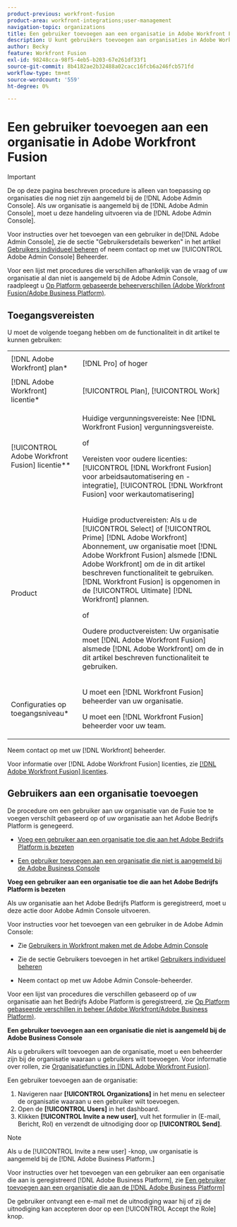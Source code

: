 ```yaml
---
product-previous: workfront-fusion
product-area: workfront-integrations;user-management
navigation-topic: organizations
title: Een gebruiker toevoegen aan een organisatie in Adobe Workfront Fusion
description: U kunt gebruikers toevoegen aan organisaties in Adobe Workfront Fusion.
author: Becky
feature: Workfront Fusion
exl-id: 98248cca-98f5-4eb5-b203-67e261df33f1
source-git-commit: 8b4182ae2b32488a02cacc16fcb6a246fcb571fd
workflow-type: tm+mt
source-wordcount: '559'
ht-degree: 0%

---
```


# Een gebruiker toevoegen aan een organisatie in Adobe Workfront Fusion

>[!IMPORTANT]
>
>De op deze pagina beschreven procedure is alleen van toepassing op organisaties die nog niet zijn aangemeld bij de [!DNL Adobe Admin Console]. Als uw organisatie is aangemeld bij de [!DNL Adobe Admin Console], moet u deze handeling uitvoeren via de [!DNL Adobe Admin Console].
>
>Voor instructies over het toevoegen van een gebruiker in de[!DNL  Adobe Admin Console], zie de sectie &quot;Gebruikersdetails bewerken&quot; in het artikel [Gebruikers individueel beheren](https://helpx.adobe.com/enterprise/using/manage-users-individually.html) of neem contact op met uw [!UICONTROL Adobe Admin Console] Beheerder.
>
>Voor een lijst met procedures die verschillen afhankelijk van de vraag of uw organisatie al dan niet is aangemeld bij de Adobe Admin Console, raadpleegt u [Op Platform gebaseerde beheerverschillen (Adobe Workfront Fusion/Adobe Business Platform)](../../../quicksilver/workfront-fusion/fusion-in-admin-console/fusion-in-admin-console.md).

## Toegangsvereisten

U moet de volgende toegang hebben om de functionaliteit in dit artikel te kunnen gebruiken:

<table style="table-layout:auto">
 <col> 
 <col> 
 <tbody> 
  <tr> 
    <td role="rowheader">[!DNL Adobe Workfront] plan*</td> 
   <td> <p>[!DNL Pro] of hoger</p> </td> 
  </tr> 
   <tr> 
    <td role="rowheader">[!DNL Adobe Workfront] licentie*</td> 
    <td> <p>[!UICONTROL Plan], [!UICONTROL Work]</p> </td> 
   </tr>
   <tr> 
   <td role="rowheader">[!UICONTROL Adobe Workfront Fusion] licentie**</td> 
   <td>
   <p>Huidige vergunningsvereiste: Nee [!DNL Workfront Fusion] vergunningsvereiste.</p>
   <p>of</p>
   <p>Vereisten voor oudere licenties: [!UICONTROL [!DNL Workfront Fusion] voor arbeidsautomatisering en -integratie],  [!UICONTROL [!DNL Workfront Fusion] voor werkautomatisering]</p>
   </td>
  </tr> 
  <tr> 
   <td role="rowheader">Product</td> 
   <td>
   <p>Huidige productvereisten: Als u de [!UICONTROL Select] of [!UICONTROL Prime] [!DNL Adobe Workfront] Abonnement, uw organisatie moet [!DNL Adobe Workfront Fusion] alsmede [!DNL Adobe Workfront] om de in dit artikel beschreven functionaliteit te gebruiken. [!DNL Workfront Fusion] is opgenomen in de [!UICONTROL Ultimate] [!DNL Workfront] plannen.</p>
   <p>of</p>
   <p>Oudere productvereisten: Uw organisatie moet [!DNL Adobe Workfront Fusion] alsmede [!DNL Adobe Workfront] om de in dit artikel beschreven functionaliteit te gebruiken.</p>
   </td> 
  </tr> 
  <tr data-mc-conditions=""> 
   <td role="rowheader">Configuraties op toegangsniveau*</td> 
   <td> 
     <p>U moet een [!DNL Workfront Fusion] beheerder van uw organisatie.</p>
     <p>U moet een [!DNL Workfront Fusion] beheerder voor uw team.</p>
   </td> 
  </tr> 
 </tbody> 
</table>

Neem contact op met uw [!DNL Workfront] beheerder.

Voor informatie over [!DNL Adobe Workfront Fusion] licenties, zie [[!DNL Adobe Workfront Fusion] licenties](../../workfront-fusion/get-started/license-automation-vs-integration.md).

## Gebruikers aan een organisatie toevoegen

<p>De procedure om een gebruiker aan uw organisatie van de Fusie toe te voegen verschilt gebaseerd op of uw organisatie aan het Adobe Bedrijfs Platform is genegeerd. </p>
<ul>
<li> <p><a href="#add-a-user-to-an-organization-that-has-been-onboarded-to-the-adobe-business-platform" class="MCXref xref">Voeg een gebruiker aan een organisatie toe die aan het Adobe Bedrijfs Platform is bezeten</a> </p> </li>
<li> <p><a href="#add-a-user-to-an-organization-that-has-not-been-onboarded-to-the-adobe-business-console" class="MCXref xref">Een gebruiker toevoegen aan een organisatie die niet is aangemeld bij de Adobe Business Console</a> </p> </li>
</ul>
<div>
<p><strong>Voeg een gebruiker aan een organisatie toe die aan het Adobe Bedrijfs Platform is bezeten</strong></p>
<p>Als uw organisatie aan het Adobe Bedrijfs Platform is geregistreerd, moet u deze actie door Adobe Admin Console uitvoeren.</p>
<p>Voor instructies voor het toevoegen van een gebruiker in de Adobe Admin Console:</p>
<ul>
<li> <p>Zie <a href="../../administration-and-setup/add-users/create-and-manage-users/admin-console.md#create" class="MCXref xref">Gebruikers in Workfront maken met de Adobe Admin Console</a></p> </li>
<li> <p>Zie de sectie Gebruikers toevoegen in het artikel <a href="https://helpx.adobe.com/enterprise/using/manage-users-individually.html">Gebruikers individueel beheren</a></p> </li>
<li> <p>Neem contact op met uw Adobe Admin Console-beheerder.</p> </li>
</ul>
<p>Voor een lijst van procedures die verschillen gebaseerd op of uw organisatie aan het Bedrijfs Adobe Platform is geregistreerd, zie <a href="../../administration-and-setup/get-started-wf-administration/actions-in-admin-console.md" class="MCXref xref">Op Platform gebaseerde verschillen in beheer (Adobe Workfront/Adobe Business Platform)</a>.</p>
</div>
<p><strong>Een gebruiker toevoegen aan een organisatie die niet is aangemeld bij de Adobe Business Console</strong></p>

Als u gebruikers wilt toevoegen aan de organisatie, moet u een beheerder zijn bij de organisatie waaraan u gebruikers wilt toevoegen. Voor informatie over rollen, zie [Organisatiefuncties in [!DNL Adobe Workfront Fusion]](../../workfront-fusion/organizations/organization-roles.md).

Een gebruiker toevoegen aan de organisatie:

1. Navigeren naar **[!UICONTROL Organizations]** in het menu en selecteer de organisatie waaraan u een gebruiker wilt toevoegen.
1. Open de **[!UICONTROL Users]** in het dashboard.
1. Klikken **[!UICONTROL Invite a new user]**, vult het formulier in (E-mail, Bericht, Rol) en verzendt de uitnodiging door op **[!UICONTROL Send]**.

>[!NOTE]
>
>   
><p>Als u de [!UICONTROL Invite a new user] -knop, uw organisatie is aangemeld bij de [!DNL Adobe Business Platform.] </p>
>
>   <p>Voor instructies over het toevoegen van een gebruiker aan een organisatie die aan is geregistreerd [!DNL Adobe Business Platform], zie <a href="#add-a-user-to-an-organization-that-has-been-onboarded-to-the-adobe-business-platform" class="MCXref xref">Een gebruiker toevoegen aan een organisatie die aan de [!DNL Adobe Business Platform]</a></p>

De gebruiker ontvangt een e-mail met de uitnodiging waar hij of zij de uitnodiging kan accepteren door op een [!UICONTROL Accept the Role] knop.
